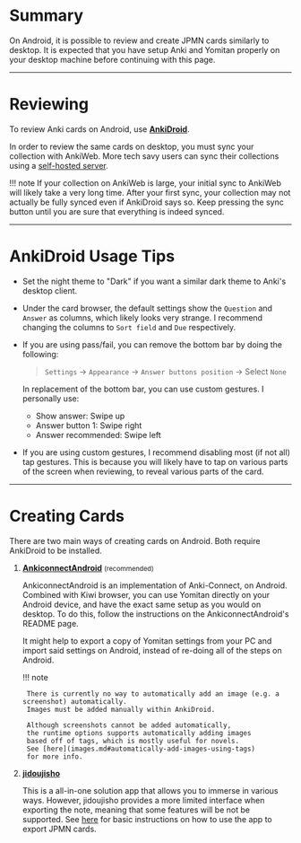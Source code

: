 # Summary

On Android, it is possible to review and create JPMN cards similarly to desktop.
It is expected that you have setup Anki and Yomitan properly on your desktop machine
before continuing with this page.

---

# Reviewing

To review Anki cards on Android, use
[**AnkiDroid**](https://github.com/ankidroid/Anki-Android).

In order to review the same cards on desktop, you must sync your collection with AnkiWeb.
More tech savy users can sync their collections using a
[self-hosted server](https://docs.ankiweb.net/sync-server.html).

!!! note
    If your collection on AnkiWeb is large, your initial sync to AnkiWeb will likely take a
    very long time.
    After your first sync, your collection may not actually be fully synced even if AnkiDroid says so.
    Keep pressing the sync button until you are sure that everything is indeed synced.

---

# AnkiDroid Usage Tips

- Set the night theme to "Dark" if you want a similar dark theme to Anki's desktop client.
- Under the card browser, the default settings show the `Question` and `Answer` as columns, which likely
    looks very strange. I recommend changing the columns to `Sort field` and `Due` respectively.
- If you are using pass/fail, you can remove the bottom bar by doing the following:

    > `Settings` →  `Appearance` →  `Answer buttons position` →  Select `None`

    In replacement of the bottom bar, you can use custom gestures. I personally use:

    - Show answer: Swipe up
    - Answer button 1: Swipe right
    - Answer recommended: Swipe left
- If you are using custom gestures, I recommend disabling most (if not all) tap gestures.
    This is because you will likely have to tap on various parts of the screen
    when reviewing, to reveal various parts of the card.


---

# Creating Cards

There are two main ways of creating cards on Android.
Both require AnkiDroid to be installed.

1. [**AnkiconnectAndroid**](https://github.com/KamWithK/AnkiconnectAndroid) <small>(recommended)</small>

    AnkiconnectAndroid is an implementation of Anki-Connect, on Android.
    Combined with Kiwi browser, you can use Yomitan directly on your Android device,
    and have the exact same setup as you would on desktop.
    To do this, follow the instructions on the AnkiconnectAndroid's README page.

    It might help to export a copy of Yomitan settings from your PC and import said settings on Android,
    instead of re-doing all of the steps on Android.

    !!! note

        There is currently no way to automatically add an image (e.g. a screenshot) automatically.
        Images must be added manually within AnkiDroid.

        Although screenshots cannot be added automatically,
        the runtime options supports automatically adding images
        based off of tags, which is mostly useful for novels.
        See [here](images.md#automatically-add-images-using-tags)
        for more info.


1. [**jidoujisho**](https://github.com/lrorpilla/jidoujisho)

    This is a all-in-one solution app that allows you to immerse in various ways.
    However, jidoujisho provides a more limited interface when exporting
    the note, meaning that some features will be not be supported.
    See [here](setupjidoujisho.md) for basic instructions on how to use the app
    to export JPMN cards.
